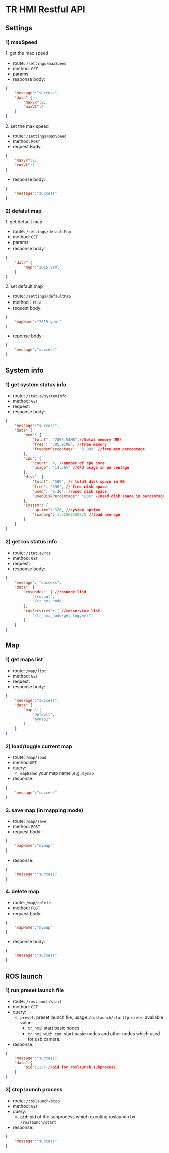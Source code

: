 # TR HMI Restful API

## Settings

### 1) maxSpeed

1\. get the max speed

- route: `/settings/maxSpeed`
- method: `GET`
- params:
- response body:

```json
{
    "message":"success",
    "data":{
        "maxVx":2,
        "maxVt":2
    }
}
```

2\. set the max speed

- route:  `/settings/maxSpeed`
- method: `POST`
- request Body:

```json
{
    "maxVx":2,
    "maxVt":1
}

```

- response body:

```json
{
    "message":"success"
}
```

### 2) ~~defalut map~~

1\. get default map

- route: `/settings/defaultMap`
- method: `GET`
- params:
- response body：

```json
{
    "data":{
        "map":"2015.yaml"
    }
}
```

2\. set default map

- route: `/settings/defaultMap`
- method：`POST`
- request body:

```json
{
    "mapName":"2015.yaml"
}
```

- reponse body:

```json
{
    "message":"success"
}
```

## System info

### 1) get system status info

- route: `/status/systemInfo`
- method: `GET`
- request:
- response body:

```json
{
    "message":"success",
    "data":{
        "mem": {
            "total": "7865.54MB",//total memory（MB）
            "free": "305.91MB", //free memory
            "freeMemPercentage": "3.89%" //free mem percentage
        },
        "cpu": {
            "count": 4, //number of cpu core
            "usage": "14.36%" //CPU usage in percentage
        },
        "disk": {
            "total": "50G", // total disk space in GB
            "free": "39G", // free disk space
            "used": "8.2G", //used disk space
            "usedDiskPercentage": "83%" //used disk space in percentage
        },
        "system": {
            "uptime": 326, //system uptime
            "loadavg": 1.32568359375 //load average
        }
    }
}
```

### 2) get ros status info

- route: `/status/ros`
- method: `GET`
- request:
- response body:

```json
{
    "message": "success",
    "data": {
        "rosNodes": [ //rosnode list
            "/rosout",
            "/tr_hmi_node"
        ],
        "rosServices": [ //rosservice list
            "/tr_hmi_node/get_loggers",
        ]
    }
}
```

## Map

### 1) get maps list

- route: `/map/list`
- method: `GET`
- request:
- response body:

```json
{
    "message":"success",
    "data":{
        "maps":[
            "Default",
            "mymap2"
        ]
    }
}
```

### 2) load/toggle current map

- route: `/map/load`
- method:`GET`
- query:
  - `mapName`: your map name ,e.g. `mymap`
- response:

```json
{
    "message":"success"
}
```

### 3. save map (in mapping mode)

- route: `/map/save`
- method: `POST`
- request body :

```json
{
    "mapName":"mymap"
}
```

- response:

```json
{
    "message":"success"
}
```

### 4. delete map

- route: `/map/delete`
- method: `POST`
- request body:

```json
{
    "mapName":"mymap"
}
```

- response body:

```json
{
    "message":"success"
}
```

## ROS launch

### 1) run preset launch file

- route: `/roslaunch/start`
- method: `GET`
- query:
  - `preset`: preset launch file, usage:`/roslaunch/start?preset=`, avaliable value:
    - `tr_hmi`: start basic nodes
    - `tr_hmi_with_cam`: start basic nodes and other nodes which used for usb camera.
- response:

```json
{
    "message":"success",
    "data":{
        "pid":1234 //pid for roslaunch subprocess.
    }
}
```

### 3) stop launch process

- route: `/roslaunch/stop`
- method: `GET`
- query:
  - `pid`: pid of the subprocess which excuting roslaunch by `/roslaunch/start`
- response:

```json
{
    "message":"success"
}
```